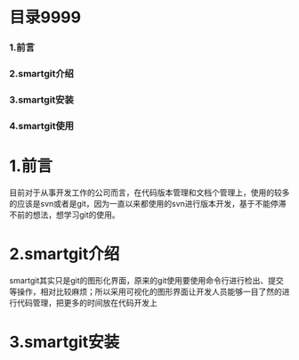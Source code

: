 # 目录9999
### 1.前言
### 2.smartgit介绍
### 3.smartgit安装
### 4.smartgit使用


# 1.前言
  目前对于从事开发工作的公司而言，在代码版本管理和文档个管理上，使用的较多的应该是svn或者是git，因为一直以来都使用的svn进行版本开发，基于不能停滞不前的想法，想学习git的使用。

# 2.smartgit介绍
  smartgit其实只是git的图形化界面，原来的git使用要使用命令行进行检出、提交等操作，相对比较麻烦；所以采用可视化的图形界面让开发人员能够一目了然的进行代码管理，把更多的时间放在代码开发上

# 3.smartgit安装
